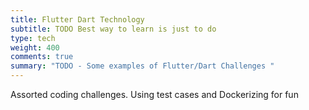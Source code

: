 ```yaml
---
title: Flutter Dart Technology
subtitle: TODO Best way to learn is just to do
type: tech
weight: 400
comments: true
summary: "TODO - Some examples of Flutter/Dart Challenges "
---
```

Assorted coding challenges.  Using test cases and Dockerizing for fun

